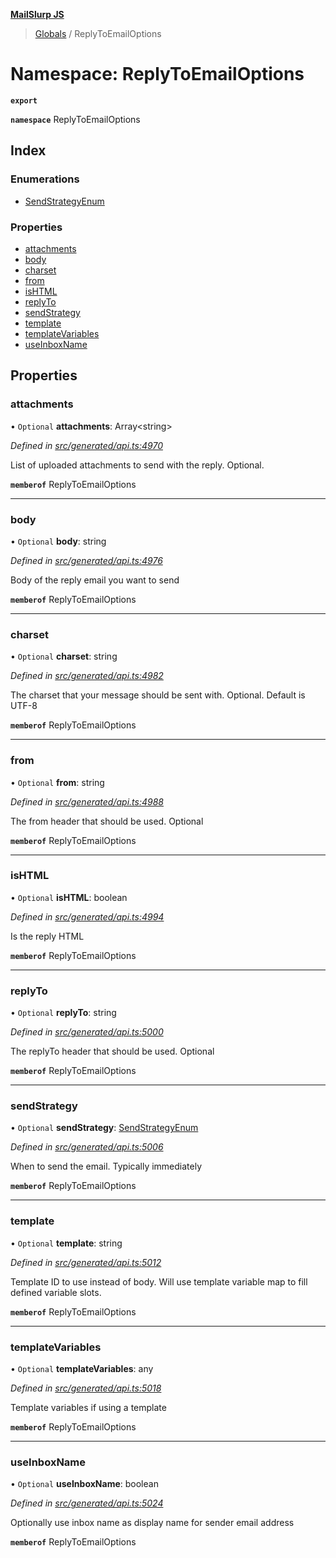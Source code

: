 **[MailSlurp JS](../README.md)**

> [Globals](../README.md) / ReplyToEmailOptions

# Namespace: ReplyToEmailOptions

**`export`** 

**`namespace`** ReplyToEmailOptions

## Index

### Enumerations

* [SendStrategyEnum](../enums/replytoemailoptions.sendstrategyenum.md)

### Properties

* [attachments](replytoemailoptions.md#attachments)
* [body](replytoemailoptions.md#body)
* [charset](replytoemailoptions.md#charset)
* [from](replytoemailoptions.md#from)
* [isHTML](replytoemailoptions.md#ishtml)
* [replyTo](replytoemailoptions.md#replyto)
* [sendStrategy](replytoemailoptions.md#sendstrategy)
* [template](replytoemailoptions.md#template)
* [templateVariables](replytoemailoptions.md#templatevariables)
* [useInboxName](replytoemailoptions.md#useinboxname)

## Properties

### attachments

• `Optional` **attachments**: Array\<string>

*Defined in [src/generated/api.ts:4970](https://github.com/mailslurp/mailslurp-client/blob/cce5bf2/src/generated/api.ts#L4970)*

List of uploaded attachments to send with the reply. Optional.

**`memberof`** ReplyToEmailOptions

___

### body

• `Optional` **body**: string

*Defined in [src/generated/api.ts:4976](https://github.com/mailslurp/mailslurp-client/blob/cce5bf2/src/generated/api.ts#L4976)*

Body of the reply email you want to send

**`memberof`** ReplyToEmailOptions

___

### charset

• `Optional` **charset**: string

*Defined in [src/generated/api.ts:4982](https://github.com/mailslurp/mailslurp-client/blob/cce5bf2/src/generated/api.ts#L4982)*

The charset that your message should be sent with. Optional. Default is UTF-8

**`memberof`** ReplyToEmailOptions

___

### from

• `Optional` **from**: string

*Defined in [src/generated/api.ts:4988](https://github.com/mailslurp/mailslurp-client/blob/cce5bf2/src/generated/api.ts#L4988)*

The from header that should be used. Optional

**`memberof`** ReplyToEmailOptions

___

### isHTML

• `Optional` **isHTML**: boolean

*Defined in [src/generated/api.ts:4994](https://github.com/mailslurp/mailslurp-client/blob/cce5bf2/src/generated/api.ts#L4994)*

Is the reply HTML

**`memberof`** ReplyToEmailOptions

___

### replyTo

• `Optional` **replyTo**: string

*Defined in [src/generated/api.ts:5000](https://github.com/mailslurp/mailslurp-client/blob/cce5bf2/src/generated/api.ts#L5000)*

The replyTo header that should be used. Optional

**`memberof`** ReplyToEmailOptions

___

### sendStrategy

• `Optional` **sendStrategy**: [SendStrategyEnum](../enums/replytoemailoptions.sendstrategyenum.md)

*Defined in [src/generated/api.ts:5006](https://github.com/mailslurp/mailslurp-client/blob/cce5bf2/src/generated/api.ts#L5006)*

When to send the email. Typically immediately

**`memberof`** ReplyToEmailOptions

___

### template

• `Optional` **template**: string

*Defined in [src/generated/api.ts:5012](https://github.com/mailslurp/mailslurp-client/blob/cce5bf2/src/generated/api.ts#L5012)*

Template ID to use instead of body. Will use template variable map to fill defined variable slots.

**`memberof`** ReplyToEmailOptions

___

### templateVariables

• `Optional` **templateVariables**: any

*Defined in [src/generated/api.ts:5018](https://github.com/mailslurp/mailslurp-client/blob/cce5bf2/src/generated/api.ts#L5018)*

Template variables if using a template

**`memberof`** ReplyToEmailOptions

___

### useInboxName

• `Optional` **useInboxName**: boolean

*Defined in [src/generated/api.ts:5024](https://github.com/mailslurp/mailslurp-client/blob/cce5bf2/src/generated/api.ts#L5024)*

Optionally use inbox name as display name for sender email address

**`memberof`** ReplyToEmailOptions
